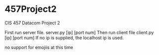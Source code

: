 # 457Project2
CIS 457 Datacom Project 2 

First run server file. server.py [ip] [port num]
Then run client file client.py [ip] [port num]
If no ip is supplied, the localhost ip is used.

no support for emojiis at this time
